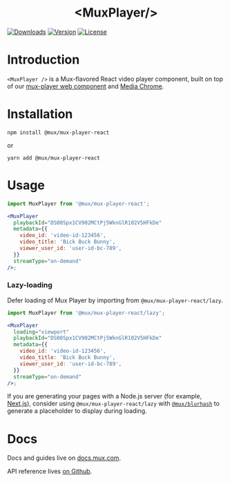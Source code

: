 <p align="center">
  <h1 align="center">&lt;MuxPlayer/&gt;</h1>
  <a href="https://npmcharts.com/compare/@mux/mux-player-react?interval=30"><img src="https://img.shields.io/npm/dm/@mux/mux-player-react.svg?sanitize=true" alt="Downloads"></a>
    <a href="https://www.npmjs.com/package/@mux/mux-player-react"><img src="https://img.shields.io/npm/v/@mux/mux-player-react.svg?sanitize=true" alt="Version"></a>
    <a href="https://www.npmjs.com/package/@mux/mux-player-react"><img src="https://img.shields.io/npm/l/@mux/mux-player-react.svg?sanitize=true" alt="License"></a>
</p>

# Introduction

`<MuxPlayer />` is a Mux-flavored React video player component, built on top of our [mux-player web component](../mux-player) and [Media Chrome](https://media-chrome.org).

# Installation

```shell
npm install @mux/mux-player-react
```

or

```shell
yarn add @mux/mux-player-react
```

# Usage

```jsx
import MuxPlayer from '@mux/mux-player-react';

<MuxPlayer
  playbackId="DS00Spx1CV902MCtPj5WknGlR102V5HFkDe"
  metadata={{
    video_id: 'video-id-123456',
    video_title: 'Bick Buck Bunny',
    viewer_user_id: 'user-id-bc-789',
  }}
  streamType="on-demand"
/>;
```

### Lazy-loading

Defer loading of Mux Player by importing from `@mux/mux-player-react/lazy`.

```jsx
import MuxPlayer from '@mux/mux-player-react/lazy';

<MuxPlayer
  loading="viewport"
  playbackId="DS00Spx1CV902MCtPj5WknGlR102V5HFkDe"
  metadata={{
    video_id: 'video-id-123456',
    video_title: 'Bick Buck Bunny',
    viewer_user_id: 'user-id-bc-789',
  }}
  streamType="on-demand"
/>;
```

If you are generating your pages with a Node.js server (for example, [Next.js](https://nextjs.org/docs/basic-features/data-fetching/)), consider using `@mux/mux-player-react/lazy` with [`@mux/blurhash`](https://github.com/muxinc/blurhash) to generate a placeholder to display during loading.

# Docs

Docs and guides live on [docs.mux.com](https://docs.mux.com/guides/video/mux-player?utm_source=github-mux-player).

API reference lives [on Github](./REFERENCE.md).
 